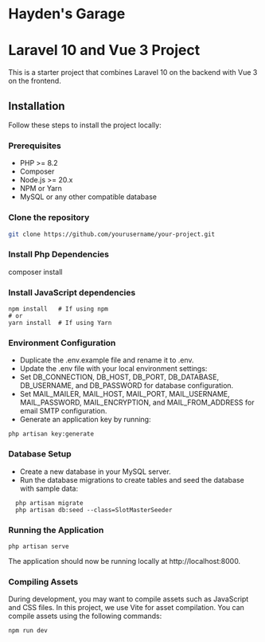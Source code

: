 # Hayden's Garage

# Laravel 10 and Vue 3 Project

This is a starter project that combines Laravel 10 on the backend with Vue 3 on the frontend.

## Installation

Follow these steps to install the project locally:

### Prerequisites

- PHP >= 8.2
- Composer
- Node.js >= 20.x
- NPM or Yarn
- MySQL or any other compatible database

### Clone the repository

```bash
git clone https://github.com/yourusername/your-project.git
```

### Install Php Dependencies
composer install

### Install JavaScript dependencies
```
npm install   # If using npm
# or
yarn install  # If using Yarn
```

### Environment Configuration

- Duplicate the .env.example file and rename it to .env.
- Update the .env file with your local environment settings:
- Set DB_CONNECTION, DB_HOST, DB_PORT, DB_DATABASE, DB_USERNAME, and DB_PASSWORD for database configuration.
- Set MAIL_MAILER, MAIL_HOST, MAIL_PORT, MAIL_USERNAME, MAIL_PASSWORD, MAIL_ENCRYPTION, and MAIL_FROM_ADDRESS for email SMTP configuration.
- Generate an application key by running:
```
php artisan key:generate
```

### Database Setup
- Create a new database in your MySQL server.
- Run the database migrations to create tables and seed the database with sample data:
``` 
  php artisan migrate 
  php artisan db:seed --class=SlotMasterSeeder
```

### Running the Application
```
php artisan serve
```
The application should now be running locally at http://localhost:8000.

### Compiling Assets
During development, you may want to compile assets such as JavaScript and CSS files. In this project, we use Vite for asset compilation. You can compile assets using the following commands:
```
npm run dev
```





  
  

